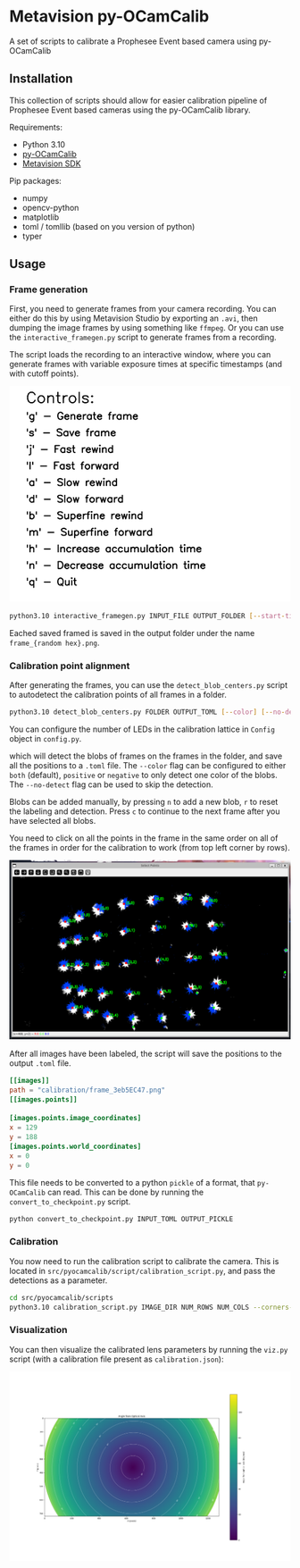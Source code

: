 # Metavision py-OCamCalib

A set of scripts to calibrate a Prophesee Event based camera using py-OCamCalib

## Installation

This collection of scripts should allow for easier calibration pipeline of Prophesee Event based cameras using the py-OCamCalib library.

Requirements:
- Python 3.10
- [py-OCamCalib](https://github.com/jakarto3d/py-OCamCalib)
- [Metavision SDK](https://docs.prophesee.ai/stable/installation/index.html)

Pip packages:
- numpy
- opencv-python
- matplotlib
- toml / tomllib (based on you version of python)
- typer

## Usage

### Frame generation

First, you need to generate frames from your camera recording. You can either do this by using Metavision Studio by exporting an `.avi`, then dumping the image
frames by using something like `ffmpeg`. Or you can use the `interactive_framegen.py` script to generate frames from a recording.

The script loads the recording to an interactive window, where you can generate frames with variable exposure times at specific timestamps (and with cutoff points).

![controls](docs/controls.png)

```bash
python3.10 interactive_framegen.py INPUT_FILE OUTPUT_FOLDER [--start-time-us] [--accumulation-time-us] [--threshold] 
```

Eached saved framed is saved in the output folder under the name `frame_{random hex}.png`.

### Calibration point alignment

After generating the frames, you can use the `detect_blob_centers.py` script to autodetect the calibration points of all frames in a folder.

```bash
python3.10 detect_blob_centers.py FOLDER OUTPUT_TOML [--color] [--no-detect]
```

You can configure the number of LEDs in the calibration lattice in `Config` object in `config.py`.

which will detect the blobs of frames on the frames in the folder, and save all the positions to a `.toml` file. The `--color` flag can be configured to either `both` (default), `positive` or `negative` to only detect one color of the blobs. The `--no-detect` flag can be used to skip the detection.

Blobs can be added manually, by pressing `n` to add a new blob, `r` to reset the labeling and detection. Press `c` to continue to the next frame after you have selected all blobs. 

You need to click on all the points in the frame in the same order on all of the frames in order for the calibration to work (from top left corner by rows).

![CV2 interactive window](docs/window.png)

After all images have been labeled, the script will save the positions to the output `.toml` file.

```toml
[[images]]
path = "calibration/frame_3eb5EC47.png"
[[images.points]]

[images.points.image_coordinates]
x = 129
y = 188
[images.points.world_coordinates]
x = 0
y = 0
```

This file needs to be converted to a python `pickle` of a format, that `py-OCamCalib` can read. This can be done by running the `convert_to_checkpoint.py` script.

```bash
python convert_to_checkpoint.py INPUT_TOML OUTPUT_PICKLE
```

### Calibration

You now need to run the calibration script to calibrate the camera. This is located in `src/pyocamcalib/script/calibration_script.py`, and pass the detections as a parameter.

```bash
cd src/pyocamcalib/scripts
python3.10 calibration_script.py IMAGE_DIR NUM_ROWS NUM_COLS --corners-path detections.pickle --check --camera-name NAME
```

### Visualization

You can then visualize the calibrated lens parameters by running the `viz.py` script (with a calibration file present as `calibration.json`):

![Visualization](docs/viz.png)